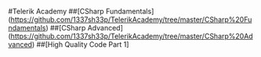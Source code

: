#Telerik Academy
##[CSharp Fundamentals] (https://github.com/1337sh33p/TelerikAcademy/tree/master/CSharp%20Fundamentals)
##[CSharp Advanced] (https://github.com/1337sh33p/TelerikAcademy/tree/master/CSharp%20Advanced)
##[High Quality Code Part 1]
